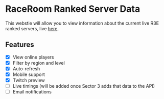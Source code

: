 # RaceRoom Ranked Server Data
This webstie will allow you to view information about the current live R3E ranked servers, live [here](https://r3e-server-data.web.app/).

## Features
- [x] View online players
- [x] Filter by region and level
- [x] Auto-refresh
- [x] Mobile support
- [x] Twitch preview
- [ ] Live timings (will be added once Sector 3 adds that data to the API)
- [ ] Email notifications
